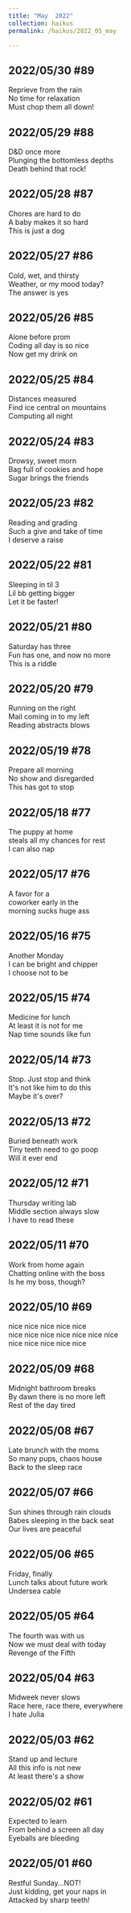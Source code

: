 ```yaml
---
title: "May  2022"
collection: haikus
permalink: /haikus/2022_05_may

---
```

## 2022/05/30 #89
Reprieve from the rain \
No time for relaxation \
Must chop them all down!

## 2022/05/29 #88
D&D once more \
Plunging the bottomless depths \
Death behind that rock!

## 2022/05/28 #87
Chores are hard to do \
A baby  makes it so hard \
This is just a dog

## 2022/05/27 #86
Cold, wet, and thirsty \
Weather, or my mood today? \
The answer is yes

## 2022/05/26 #85
Alone before prom \
Coding all day is so nice \
Now get my drink on

## 2022/05/25 #84
Distances measured \
Find ice central on mountains \
Computing all night

## 2022/05/24 #83
Drowsy, sweet morn \
Bag full of cookies and hope \
Sugar brings the friends

## 2022/05/23 #82
Reading and grading \
Such a give and take of time \
I deserve a raise

## 2022/05/22 #81
Sleeping in til 3 \
Lil bb getting bigger \
Let it be faster!

## 2022/05/21 #80
Saturday has three \
Fun has one, and now no more \
This is a riddle

## 2022/05/20 #79
Running on the right \
Mail coming in to my left \
Reading abstracts blows

## 2022/05/19 #78
Prepare all morning \
No show and disregarded \
This has got to stop

## 2022/05/18 #77
The puppy at home \
steals all my chances for rest \
I can also nap

## 2022/05/17 #76
A favor for a \
coworker early in the  \
morning sucks huge ass

## 2022/05/16 #75
Another Monday \
I can be bright and chipper \
I choose not to be

## 2022/05/15 #74
Medicine for lunch \
At least it is not for me \
Nap time sounds like fun

## 2022/05/14 #73
Stop. Just stop and think \
It's not like him to do this \
Maybe it's over?

## 2022/05/13 #72
Buried beneath work \
Tiny teeth need to go poop \
Will it ever end

## 2022/05/12 #71
Thursday writing lab \
Middle section always slow \
I have to read these

## 2022/05/11 #70
Work from home again \
Chatting online with the boss \
Is he my boss, though?

## 2022/05/10 #69
nice nice nice nice nice \
nice nice nice nice nice nice nice \
nice nice nice nice nice

## 2022/05/09 #68
Midnight bathroom breaks \
By dawn there is no more left \
Rest of the day tired

## 2022/05/08 #67
Late brunch with the moms \
So many pups, chaos house \
Back to the sleep race

## 2022/05/07 #66
Sun shines through rain clouds\
Babes sleeping in the back seat \
Our lives are peaceful

## 2022/05/06 #65
Friday, finally\
Lunch talks about future work \
Undersea cable

## 2022/05/05 #64
The fourth was with us \
Now we must deal with today \
Revenge of the Fifth

## 2022/05/04 #63
Midweek never slows \
Race here, race there, everywhere \
I hate Julia

## 2022/05/03 #62
Stand up and lecture \
All this info is not new \
At least there's a show

## 2022/05/02 #61
Expected to learn \
From behind a screen all day \
Eyeballs are bleeding

## 2022/05/01 #60
Restful Sunday...NOT! \
Just kidding, get your naps in \
Attacked by sharp teeth!


<!-- Tana on eesti
vabariigiaastapaev
joogid koigile -->



<!-- Heading 1
======

Heading 2  
======

Heading 3
====== -->
